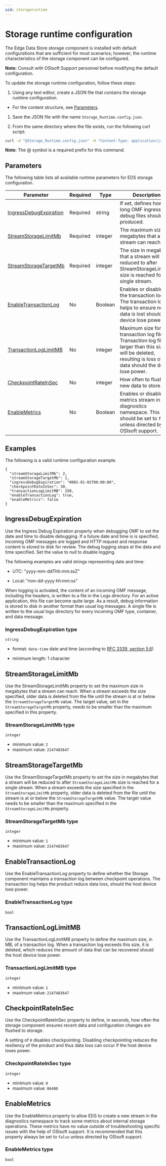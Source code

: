 ```yaml
---
uid: storageruntime
---
```


# Storage runtime configuration

The Edge Data Store storage component is installed with default configurations that are sufficient for most scenarios; however, the runtime characteristics of the storage component can be configured.  

**Note:** Consult with OSIsoft Support personnel before modifying the default configuration.

To update the storage runtime configuration, follow these steps:

1. Using any text editor, create a JSON file that contains the storage runtime configuration.

  - For the content structure, see [Parameters](#parameters).
          
1. Save the JSON file with the name `Storage_Runtime.config.json`.

1. From the same directory where the file exists, run the following curl script:

  ```bash
  curl -d "@Storage_Runtime.config.json" -H "Content-Type: application/json" -X PUT http://localhost:5590/api/v1/configuration/storage/Runtime
  ```

  **Note:** The @ symbol is a required prefix for this command.

## Parameters

The following table lists all available runtime parameters for EDS storage configuration.

| Parameter                       | Required | Type     | Description                                        |
|---------------------------------|----------|----------|----------------------------------------------------|
| [IngressDebugExpiration](#ingressdebugexpiration)      | Required | string   | If set, defines how long OMF ingress debug files should be produced. |
| [StreamStorageLimitMb](#streamstoragelimitmb)        | Required | integer  | The maximum size in megabytes that a stream can reach. |
| [StreamStorageTargetMb](#StreamStorageTargetMb)       | Required | integer  | The size in megabytes that a stream will be reduced to after StreamStorageLimitMb size is reached for a single stream. |
| [EnableTransactionLog](#enabletransactionlog)        | No       | Boolean     | Enables or disables the transaction log. The transaction log helps to ensure no data is lost should a device lose power. |
| [TransactionLogLimitMB](#transactionloglimitmb)     | No       | integer  | Maximum size for transaction log file. Transaction log files larger than this size will be deleted, resulting is loss of data should the device lose power. |
| [CheckpointRateInSec](#checkpointrateinsec)         | No       | integer  | How often to flush new data to store.  |
| [EnableMetrics](#enableMetrics) | No | Boolean | Enables or disables a metrics stream in the diagnostics namespace. This should be set to `false` unless directed by OSIsoft support. |

## Examples

The following is a valid runtime configuration example.

```
{
  "streamStorageLimitMb": 2,
  "streamStorageTargetMb": 1,
  "ingressDebugExpiration": "0001-01-01T00:00:00",
  "checkpointRateInSec": 30,
  "transactionLogLimitMB": 250,
  "enableTransactionLog": true,
  "enableMetrics": false
}
```

## IngressDebugExpiration

Use the Ingress Debug Expiration property when debugging OMF to set the date and time to disable debugging. If a future date and time is is specified, incoming OMF messages are logged and HTTP request and response content is stored to disk for review. The debug logging stops at the data and time specified. Set the value to *null* to disable logging.

The following examples are valid strings representing date and time:

  - UTC: "yyyy-mm-ddThh:mm:ssZ"

  - Local: "mm-dd-yyyy hh:mm:ss"

When logging is activated, the content of an incoming OMF message, including the headers, is written to a file in the Logs directory. For an active application, this file can become quite large. As a result, debug information is stored to disk in another format than usual log messages. A single file is written to the usual logs directory for every incoming OMF type, container, and data message.

### IngressDebugExpiration type

`string`

- format: `date-time` date and time (according to [RFC 3339, section 5.6](http://tools.ietf.org/html/rfc3339))

- minimum length: 1 character

## StreamStorageLimitMb

Use the StreamStorageLimitMb property to set the maximum size in megabytes that a stream can reach. When a stream exceeds the size specified, older data is deleted from the file until the stream is at or below the `StreamStorageTargetMb` value. The target value, set in the `StreamStorageTargetMb` property, needs to be smaller than the maximum specified in this property.

### StreamStorageLimitMb type

`integer`

- minimum value: `2`
- maximum value: `2147483647`

## StreamStorageTargetMb

Use the StreamStorageTargetMb property to set the size in megabytes that a stream will be reduced to after `StreamStorageLimitMb` size is reached for a single stream. When a stream exceeds the size specified in the `StreamStorageLimitMb` property, older data is deleted from the file until the stream is at or below the `StreamStorageTargetMb` value. The target value needs to be smaller than the maximum specified in the `StreamStorageLimitMb` property.

### StreamStorageTargetMb type

`integer`

- minimum value: `1`
- maximum value: `2147483647`

## EnableTransactionLog

Use the EnableTransactionLog property to define whether the Storage component maintains a transaction log between checkpoint operations. The transaction log helps the product reduce data loss, should the host device lose power.

### EnableTransactionLog type

`bool`

## TransactionLogLimitMB

Use the TransactionLogLimitMB property to define the maximum size, in MB, of a transaction log. When a transaction log exceeds this size, it is deleted, which reduces the amount of data that can be recovered should the host device lose power.

### TransactionLogLimitMB type

`integer`

- minimum value: `1`
- maximum value: `2147483647`

## CheckpointRateInSec

Use the CheckpointRateInSec property to define, in seconds, how often the storage component ensures recent data and configuration changes are flushed to storage.  

A setting of `0` disables checkpointing. Disabling checkpointing reduces the resiliency of the product and thus data loss can occur if the host device loses power.

### CheckpointRateInSec type

`integer`

- minimum value: `0`
- maximum value: `86400`

## EnableMetrics 

Use the EnableMetrics property to allow EDS to create a new stream in the diagnostics namespace to track some metrics about internal storage operations. These metrics have no value outside of troubleshooting specific issues with the help of OSIsoft support. It is recommended that this property always be set to `false` unless directed by OSIsoft support.

### EnableMetrics type

`bool`
